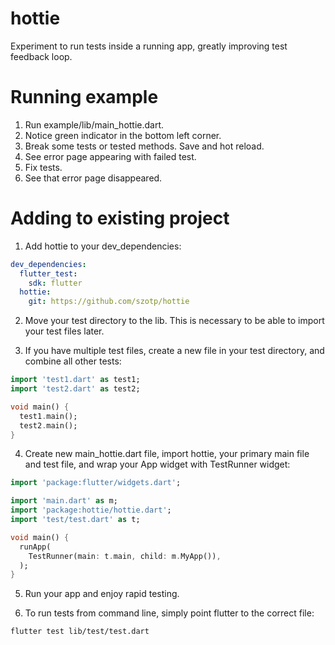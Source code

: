 # hottie

Experiment to run tests inside a running app, greatly improving test feedback loop.

# Running example

1. Run example/lib/main_hottie.dart.
2. Notice green indicator in the bottom left corner.
3. Break some tests or tested methods. Save and hot reload.
4. See error page appearing with failed test.
5. Fix tests.
6. See that error page disappeared.

# Adding to existing project

1. Add hottie to your dev_dependencies:
```yaml
dev_dependencies:
  flutter_test:
    sdk: flutter
  hottie:
    git: https://github.com/szotp/hottie
```
2. Move your test directory to the lib. This is necessary to be able to import your test files later.

3. If you have multiple test files, create a new file in your test directory, and combine all other tests:
```dart
import 'test1.dart' as test1;
import 'test2.dart' as test2;

void main() {
  test1.main();
  test2.main();
}
```

4. Create new main_hottie.dart file, import hottie, your primary main file and test file, and wrap your App widget with TestRunner widget:
```dart
import 'package:flutter/widgets.dart';

import 'main.dart' as m;
import 'package:hottie/hottie.dart';
import 'test/test.dart' as t;

void main() {
  runApp(
    TestRunner(main: t.main, child: m.MyApp()),
  );
}

```
5. Run your app and enjoy rapid testing.

6. To run tests from command line, simply point flutter to the correct file:
```
flutter test lib/test/test.dart
```